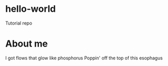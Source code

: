 # hello-world
Tutorial repo

# About me
I got flows that glow like phosphorus
Poppin' off the top of this esophagus
